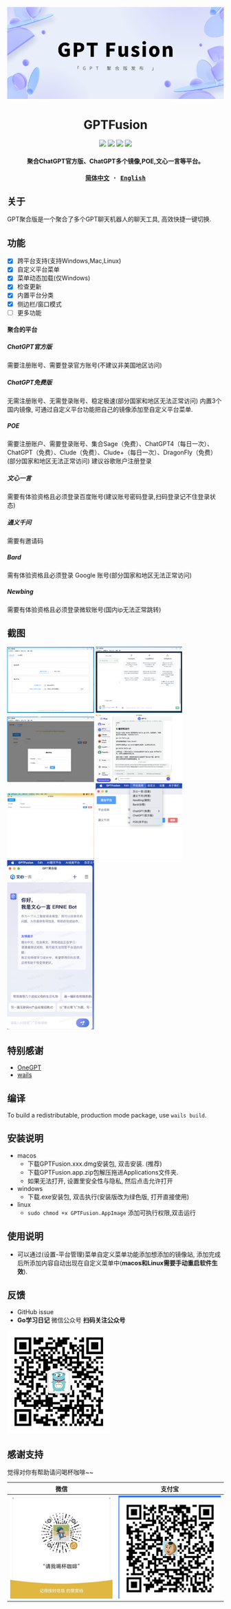 
<div align="center">
    <img src="demo/GPT Fusion.png" alt="chatgpt"/>
    <h1>GPTFusion</h1>
    <div><img src="https://img.shields.io/badge/stable%20version-v0.7.1-blue.svg?style=flat"></img>
<img src="https://img.shields.io/badge/preview%20version-v0.8.0--rc1%20PREVIEW-orange.svg?style=flat"></img>
<img src="https://img.shields.io/badge/license-GPL%203.0-brightgreen.svg?style=flat"></img>
<img src="https://img.shields.io/badge/language-简体中文-brightgreen.svg?style=flat"></img></div>
    <h4>聚合ChatGPT官方版、ChatGPT多个镜像,POE,文心一言等平台。</h4>
</div>
<div align="center">
<strong>
<samp>

[简体中文](README.md) · [English](README.en.md)

</samp>
</strong>
</div>

## 关于

GPT聚合版是一个聚合了多个GPT聊天机器人的聊天工具, 高效快捷一键切换.

## 功能
- [x] 跨平台支持(支持Windows,Mac,Linux)
- [x] 自定义平台菜单
- [x] 菜单动态加载(仅Windows)
- [x] 检查更新
- [x] 内置平台分类
- [x] 侧边栏/窗口模式
- [ ] 更多功能

#### 聚合的平台

##### ChatGPT官方版
需要注册账号、需要登录官方账号(不建议非美国地区访问)

##### ChatGPT免费版
无需注册账号、无需登录账号、稳定极速(部分国家和地区无法正常访问)
内置3个国内镜像, 可通过自定义平台功能把自己的镜像添加至自定义平台菜单.

##### POE
需要注册账户、需要登录账号、集合Sage（免费）、ChatGPT4（每日一次）、ChatGPT（免费）、Clude（免费）、Clude+（每日一次）、DragonFly（免费）(部分国家和地区无法正常访问)
建议谷歌账户注册登录

##### 文心一言
需要有体验资格且必须登录百度账号(建议账号密码登录,扫码登录记不住登录状态)

##### 通义千问
需要有邀请码

##### Bard
需有体验资格且必须登录 Google 账号(部分国家和地区无法正常访问)

##### Newbing
需要有体验资格且必须登录微软账号(国内ip无法正常跳转)

## 截图
<div>
<img src="demo/win1.png" width=40% alt="yiyan"/>
<img src="demo/win2.png" width=40% alt="yiyan"/>
<img src="demo/win3.png" width=40% alt="chatchat"/>
<img src="demo/poe.png" width=40% alt="poe"/>
<img src="demo/select.png" width=40% alt="平台选择"/>
<img src="demo/platforms.png" width=40% alt="阿里"/>
<img src="demo/side.png" width=40% alt="side"/>
</div>

## 特别感谢

- [OneGPT](https://github.com/1595901624/gpt-aggregated-edition)
- [wails](https://github.com/wailsapp/wails)


## 编译

To build a redistributable, production mode package, use `wails build`.

## 安装说明

- macos
  - 下载GPTFusion.xxx.dmg安装包, 双击安装. (推荐)
  - 下载GPTFusion.app.zip包解压拖进Applications文件夹.
  - 如果无法打开, 设置里安全性与隐私, 然后点击允许打开
- windows
  - 下载.exe安装包, 双击执行(安装版改为绿色版, 打开直接使用)
- linux
  - `sudo chmod +x GPTFusion.AppImage` 添加可执行权限,双击运行

## 使用说明

- 可以通过(设置-平台管理)菜单自定义菜单功能添加想添加的镜像站, 添加完成后所添加内容自动出现在自定义菜单中(**macos和Linux需要手动重启软件生效**).

## 反馈

- GitHub issue
- **Go学习日记** 微信公众号
**扫码关注公众号**

<img src="demo/gzh.jpg" height="240" />

## 感谢支持
觉得对你有帮助请问喝杯咖啡~~

| 微信 | 支付宝 |
| --- | --- |
| <img src="demo/wechat.jpg" height="240" /> | <img src="demo/alipay.jpg" height="240" /> |